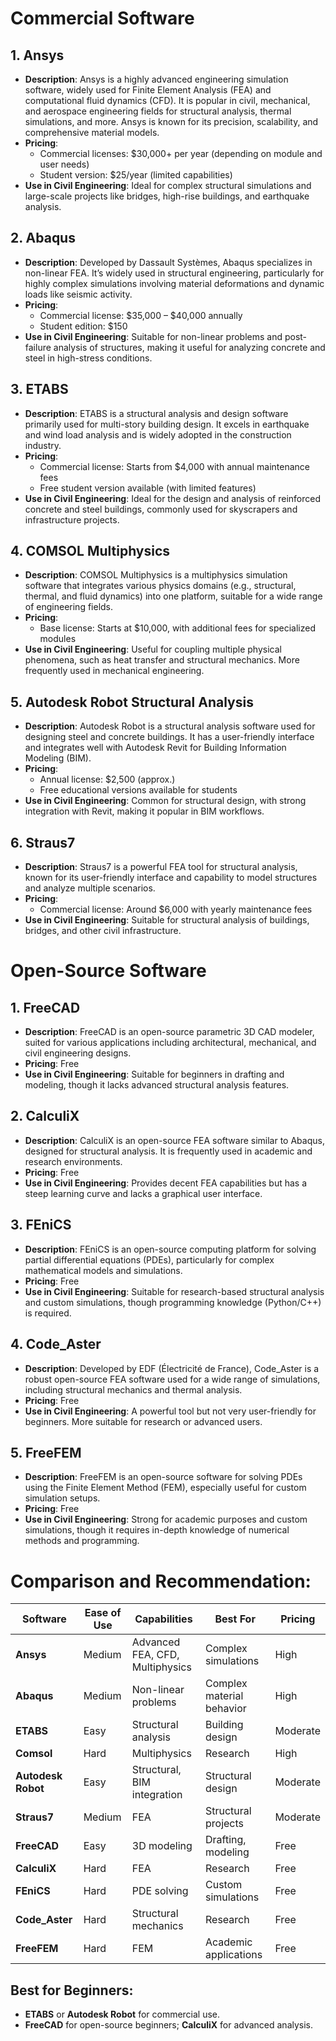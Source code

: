 # Commercial Software

## 1. Ansys
- **Description**: Ansys is a highly advanced engineering simulation software, widely used for Finite Element Analysis (FEA) and computational fluid dynamics (CFD). It is popular in civil, mechanical, and aerospace engineering fields for structural analysis, thermal simulations, and more. Ansys is known for its precision, scalability, and comprehensive material models.
- **Pricing**:
  - Commercial licenses: $30,000+ per year (depending on module and user needs)
  - Student version: $25/year (limited capabilities)
- **Use in Civil Engineering**: Ideal for complex structural simulations and large-scale projects like bridges, high-rise buildings, and earthquake analysis.

## 2. Abaqus
- **Description**: Developed by Dassault Systèmes, Abaqus specializes in non-linear FEA. It’s widely used in structural engineering, particularly for highly complex simulations involving material deformations and dynamic loads like seismic activity.
- **Pricing**:
  - Commercial license: $35,000 – $40,000 annually
  - Student edition: $150
- **Use in Civil Engineering**: Suitable for non-linear problems and post-failure analysis of structures, making it useful for analyzing concrete and steel in high-stress conditions.

## 3. ETABS
- **Description**: ETABS is a structural analysis and design software primarily used for multi-story building design. It excels in earthquake and wind load analysis and is widely adopted in the construction industry.
- **Pricing**:
  - Commercial license: Starts from $4,000 with annual maintenance fees
  - Free student version available (with limited features)
- **Use in Civil Engineering**: Ideal for the design and analysis of reinforced concrete and steel buildings, commonly used for skyscrapers and infrastructure projects.

## 4. COMSOL Multiphysics
- **Description**: COMSOL Multiphysics is a multiphysics simulation software that integrates various physics domains (e.g., structural, thermal, and fluid dynamics) into one platform, suitable for a wide range of engineering fields.
- **Pricing**:
  - Base license: Starts at $10,000, with additional fees for specialized modules
- **Use in Civil Engineering**: Useful for coupling multiple physical phenomena, such as heat transfer and structural mechanics. More frequently used in mechanical engineering.

## 5. Autodesk Robot Structural Analysis
- **Description**: Autodesk Robot is a structural analysis software used for designing steel and concrete buildings. It has a user-friendly interface and integrates well with Autodesk Revit for Building Information Modeling (BIM).
- **Pricing**:
  - Annual license: $2,500 (approx.)
  - Free educational versions available for students
- **Use in Civil Engineering**: Common for structural design, with strong integration with Revit, making it popular in BIM workflows.

## 6. Straus7
- **Description**: Straus7 is a powerful FEA tool for structural analysis, known for its user-friendly interface and capability to model structures and analyze multiple scenarios.
- **Pricing**:
  - Commercial license: Around $6,000 with yearly maintenance fees
- **Use in Civil Engineering**: Suitable for structural analysis of buildings, bridges, and other civil infrastructure.

# Open-Source Software

## 1. FreeCAD
- **Description**: FreeCAD is an open-source parametric 3D CAD modeler, suited for various applications including architectural, mechanical, and civil engineering designs.
- **Pricing**: Free
- **Use in Civil Engineering**: Suitable for beginners in drafting and modeling, though it lacks advanced structural analysis features.

## 2. CalculiX
- **Description**: CalculiX is an open-source FEA software similar to Abaqus, designed for structural analysis. It is frequently used in academic and research environments.
- **Pricing**: Free
- **Use in Civil Engineering**: Provides decent FEA capabilities but has a steep learning curve and lacks a graphical user interface.

## 3. FEniCS
- **Description**: FEniCS is an open-source computing platform for solving partial differential equations (PDEs), particularly for complex mathematical models and simulations.
- **Pricing**: Free
- **Use in Civil Engineering**: Suitable for research-based structural analysis and custom simulations, though programming knowledge (Python/C++) is required.

## 4. Code_Aster
- **Description**: Developed by EDF (Électricité de France), Code_Aster is a robust open-source FEA software used for a wide range of simulations, including structural mechanics and thermal analysis.
- **Pricing**: Free
- **Use in Civil Engineering**: A powerful tool but not very user-friendly for beginners. More suitable for research or advanced users.

## 5. FreeFEM
- **Description**: FreeFEM is an open-source software for solving PDEs using the Finite Element Method (FEM), especially useful for custom simulation setups.
- **Pricing**: Free
- **Use in Civil Engineering**: Strong for academic purposes and custom simulations, though it requires in-depth knowledge of numerical methods and programming.

# Comparison and Recommendation:

| **Software**              | **Ease of Use** | **Capabilities**                 | **Best For**         | **Pricing** |
|---------------------------|-----------------|----------------------------------|----------------------|-------------|
| **Ansys**                 | Medium          | Advanced FEA, CFD, Multiphysics  | Complex simulations  | High        |
| **Abaqus**                | Medium          | Non-linear problems              | Complex material behavior | High  |
| **ETABS**                 | Easy            | Structural analysis              | Building design      | Moderate    |
| **Comsol**                | Hard            | Multiphysics                     | Research             | High        |
| **Autodesk Robot**        | Easy            | Structural, BIM integration      | Structural design    | Moderate    |
| **Straus7**               | Medium          | FEA                              | Structural projects  | Moderate    |
| **FreeCAD**               | Easy            | 3D modeling                      | Drafting, modeling   | Free        |
| **CalculiX**              | Hard            | FEA                              | Research             | Free        |
| **FEniCS**                | Hard            | PDE solving                      | Custom simulations   | Free        |
| **Code_Aster**            | Hard            | Structural mechanics             | Research             | Free        |
| **FreeFEM**               | Hard            | FEM                              | Academic applications| Free        |

## Best for Beginners:
- **ETABS** or **Autodesk Robot** for commercial use.
- **FreeCAD** for open-source beginners; **CalculiX** for advanced analysis.
